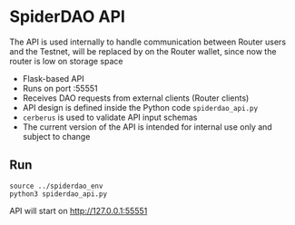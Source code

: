 # SpiderDAO API

The API is used internally to handle communication between Router users and the Testnet, will be replaced by on the Router wallet, since now the router is low on storage space

- Flask-based API
- Runs on port :55551
- Receives DAO requests from external clients (Router clients)
- API design is defined inside the Python code `spiderdao_api.py`
- `cerberus` is used to validate API input schemas
- The current version of the API is intended for internal use only and subject to change 

## Run
    source ../spiderdao_env
    python3 spiderdao_api.py

API will start on http://127.0.0.1:55551